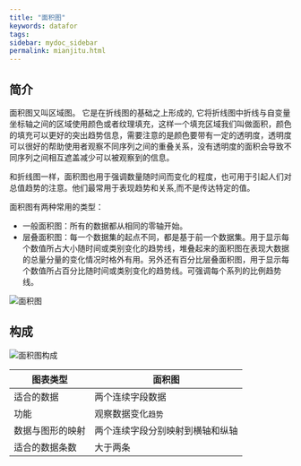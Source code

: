 ```yaml
---
title: "面积图"
keywords: datafor
tags:
sidebar: mydoc_sidebar
permalink: mianjitu.html
---
```



## 简介

面积图又叫区域图。 它是在折线图的基础之上形成的, 它将折线图中折线与自变量坐标轴之间的区域使用颜色或者纹理填充，这样一个填充区域我们叫做面积，颜色的填充可以更好的突出趋势信息，需要注意的是颜色要带有一定的透明度，透明度可以很好的帮助使用者观察不同序列之间的重叠关系，没有透明度的面积会导致不同序列之间相互遮盖减少可以被观察到的信息。

和折线图一样，面积图也用于强调数量随时间而变化的程度，也可用于引起人们对总值趋势的注意。他们最常用于表现趋势和关系,而不是传达特定的值。

面积图有两种常用的类型：

- 一般面积图：所有的数据都从相同的零轴开始。
- 层叠面积图：每一个数据集的起点不同，都是基于前一个数据集。用于显示每个数值所占大小随时间或类别变化的趋势线，堆叠起来的面积图在表现大数据的总量分量的变化情况时格外有用。另外还有百分比层叠面积图，用于显示每个数值所占百分比随时间或类别变化的趋势线。可强调每个系列的比例趋势线。

![面积图](https://datafor123.github.io/images/shujuzujian/mianjitu/1.png)



## 构成

![面积图构成](https://datafor123.github.io/images/shujuzujian/mianjitu/2.png)

| 图表类型         | 面积图                           |
| ---------------- | -------------------------------- |
| 适合的数据       | 两个连续字段数据                 |
| 功能             | 观察数据变化`趋势`               |
| 数据与图形的映射 | 两个连续字段分别映射到横轴和纵轴 |
| 适合的数据条数   | 大于两条                         |


